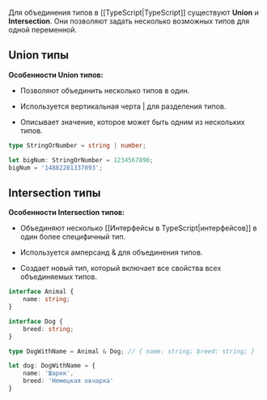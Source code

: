 Для объединения типов в [[TypeScript|TypeScript]] существуют **Union** и **Intersection**. Они позволяют задать несколько возможных типов для одной переменной.

## Union типы

**Особенности Union типов:**

- Позволяют объединить несколько типов в один.

- Используется вертикальная черта | для разделения типов.

- Описывает значение, которое может быть одним из нескольких типов.

```TypeScript
type StringOrNumber = string | number;

let bigNum: StringOrNumber = 1234567890;
bigNum = '14882281337093';
```

## Intersection типы

**Особенности Intersection типов:**

- Объединяют несколько [[Интерфейсы в TypeScript|интерфейсов]] в один более специфичный тип.

- Используется амперсанд & для объединения типов.

- Создает новый тип, который включает все свойства всех объединяемых типов.

```TypeScript
interface Animal {
	name: string;
}

interface Dog {
	breed: string;
}

type DogWithName = Animal & Dog; // { name: string; breed: string; }

let dog: DogWithName = {
	name: 'Шарик',
	breed: 'Немецкая овчарка'
}
```